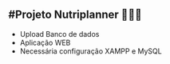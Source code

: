 #Projeto Nutriplanner 🍕🥩🍉
-----
- Upload Banco de dados
- Aplicação WEB 
- Necessária configuração XAMPP e MySQL
